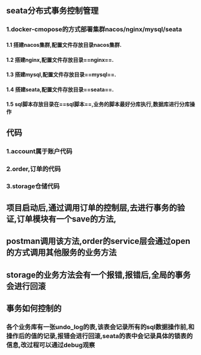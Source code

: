 ## seata分布式事务控制管理
### 1.docker-cmopose的方式部署集群nacos/nginx/mysql/seata
#### 1.1 搭建nacos集群,配置文件存放目录nacos集群.

#### 1.2 搭建nginx,配置文件存放目录==nginx==.
#### 1.3 搭建mysql,配置文件存放目录==mysql==.
#### 1.4 搭建seata,配置文件存放目录==seata==.
#### 1.5 sql脚本存放目录在==sql脚本==,业务的脚本最好分库执行,数据库进行分库操作

## 代码
### 1.account属于账户代码
### 2.order,订单的代码
### 3.storage仓储代码

## 项目启动后,通过调用订单的控制层,去进行事务的验证,订单模块有一个save的方法,
## postman调用该方法,order的service层会通过open的方式调用其他服务的业务方法
## storage的业务方法会有一个报错,报错后,全局的事务会进行回滚


## 事务如何控制的
### 各个业务库有一张undo_log的表,该表会记录所有的sql数据操作前,和操作后的值的记录,报错会进行回滚,seata的表中会记录具体的锁表的信息,改过程可以通过debug观察




